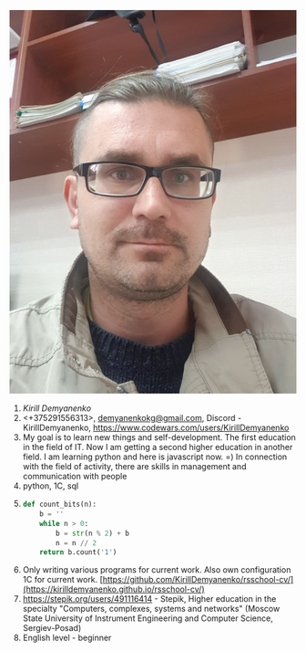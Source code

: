 ![Me](../me.jpg)
1. *Kirill Demyanenko*
2. <+375291556313>, <demyanenkokg@gmail.com>, Discord - KirillDemyanenko, https://www.codewars.com/users/KirillDemyanenko
3. My goal is to learn new things and self-development.
The first education in the field of IT. Now I am getting a second higher education in another field. I am learning python and here is javascript now. =) In connection with the field of activity, there are skills in management and communication with people
4. python, 1C, sql
5.  ```python
    def count_bits(n):
        b = ''
        while n > 0:
            b = str(n % 2) + b
            n = n // 2
        return b.count('1')
    ```
6. Only writing various programs for current work. Also own configuration 1C for current work. [https://github.com/KirillDemyanenko/rsschool-cv/](https://kirilldemyanenko.github.io/rsschool-cv/)
7. https://stepik.org/users/491116414 - Stepik, Higher education in the specialty "Computers, complexes, systems and networks" (Moscow State University of Instrument Engineering and Computer Science, Sergiev-Posad)
8. English level - beginner
